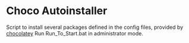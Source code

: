 # Choco Autoinstaller

Script to install several packages defined in the config files, provided by [chocolatey](https://chocolatey.org/)
Run Run_To_Start.bat in administrator mode.
